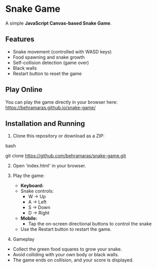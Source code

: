 # Snake Game

A simple **JavaScript Canvas-based Snake Game**.

## Features

- Snake movement (controlled with WASD keys)
- Food spawning and snake growth
- Self-collision detection (game over)
- Black walls
- Restart button to reset the game

## Play Online
You can play the game directly in your browser here:
https://behramaras.github.io/snake-game/

## Installation and Running

1. Clone this repository or download as a ZIP:

bash

git clone https://github.com/behramaras/snake-game.git


2. Open 'index.html' in your browser.  

3. Play the game:
   - **Keyboard:**
   - Snake controls:  
     - W → Up  
     - A → Left  
     - S → Down  
     - D → Right
   - **Mobile:**
     - Tap the on-screen directional buttons to control the snake
   - Use the Restart button to restart the game.

4. Gameplay
- Collect the green food squares to grow your snake.
- Avoid colliding with your own body or black walls.
- The game ends on collision, and your score is displayed.
